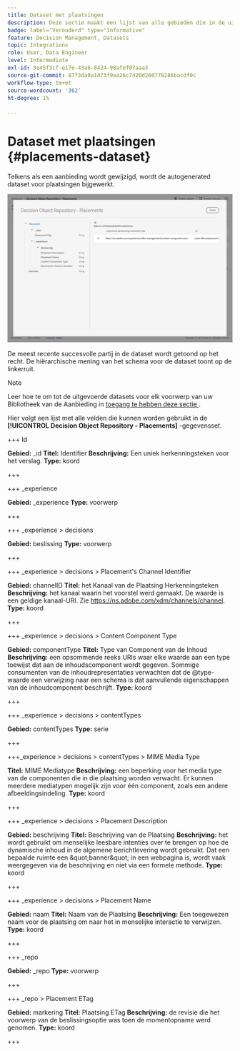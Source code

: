 ```yaml
---
title: Dataset met plaatsingen
description: Deze sectie maakt een lijst van alle gebieden die in de uitgevoerde dataset voor plaatsingen worden gebruikt
badge: label="Verouderd" type="Informative"
feature: Decision Management, Datasets
topic: Integrations
role: User, Data Engineer
level: Intermediate
exl-id: 3e45f3cf-e17e-43a6-8424-98afef07aaa3
source-git-commit: 87f3da0a1d73f9aa26c7420d260778286bacdf0c
workflow-type: tm+mt
source-wordcount: '362'
ht-degree: 1%

---
```


# Dataset met plaatsingen {#placements-dataset}

Telkens als een aanbieding wordt gewijzigd, wordt de autogenerated dataset voor plaatsingen bijgewerkt.

![](../assets/dataset-placements.png)

De meest recente succesvolle partij in de dataset wordt getoond op het recht. De hiërarchische mening van het schema voor de dataset toont op de linkerruit.

>[!NOTE]
>
>Leer hoe te om tot de uitgevoerde datasets voor elk voorwerp van uw Bibliotheek van de Aanbieding in [ toegang te hebben deze sectie ](../export-catalog/access-dataset.md).

Hier volgt een lijst met alle velden die kunnen worden gebruikt in de **[!UICONTROL Decision Object Repository - Placements]** -gegevensset.

<!--A placement describes a location or place in a personalized message. It is used to set technical constraints for content that the personalization decision supplies. The placement also represents a request to produce certain types of metrics when an experience event is produced where this placement is involved. For instance, the placement facilitates a personalized clickable image inside an email shown to an end-user. The placement may for instance request from the assembled experience that the click on its image gets reported in an experience event with a metric https://ns.adobe.com/xdm/data/metrics/web/linkclicks and a reference to this placement.-->

+++ Id

**Gebied:** _id
**Titel:** Identifier
**Beschrijving:** Een uniek herkenningsteken voor het verslag.
**Type:** koord

+++

+++ _experience

**Gebied:** _experience
**Type:** voorwerp

+++

+++ _experience > decisions

**Gebied:** beslissing
**Type:** voorwerp

+++

+++ _experience > decisions > Placement&#39;s Channel Identifier

**Gebied:** channelID
**Titel:** het Kanaal van de Plaatsing Herkenningsteken
**Beschrijving:** het kanaal waarin het voorstel werd gemaakt. De waarde is een geldige kanaal-URI. Zie https://ns.adobe.com/xdm/channels/channel.
**Type:** koord

+++

+++ _experience > decisions > Content Component Type

**Gebied:** componentType
**Titel:** Type van Component van de Inhoud
**Beschrijving:** een opsommende reeks URIs waar elke waarde aan een type toewijst dat aan de inhoudscomponent wordt gegeven. Sommige consumenten van de inhoudrepresentaties verwachten dat de @type-waarde een verwijzing naar een schema is dat aanvullende eigenschappen van de inhoudcomponent beschrijft.
**Type:** koord

+++

+++ _experience > decisions > contentTypes

**Gebied:** contentTypes
**Type:** serie

+++

+++_experience > decisions > contentTypes > MIME Media Type

**Titel:** MIME Mediatype
**Beschrijving:** een beperking voor het media type van de componenten die in die plaatsing worden verwacht. Er kunnen meerdere mediatypen mogelijk zijn voor één component, zoals een andere afbeeldingsindeling.
**Type:** koord

+++

+++ _experience > decisions > Placement Description

**Gebied:** beschrijving
**Titel:** Beschrijving van de Plaatsing
**Beschrijving:** het wordt gebruikt om menselijke leesbare intenties over te brengen op hoe de dynamische inhoud in de algemene berichtlevering wordt gebruikt. Dat een bepaalde ruimte een \&quot;banner\&quot; in een webpagina is, wordt vaak weergegeven via de beschrijving en niet via een formele methode.
**Type:** koord

+++

+++ _experience > decisions > Placement Name

**Gebied:** naam
**Titel:** Naam van de Plaatsing
**Beschrijving:** Een toegewezen naam voor de plaatsing om naar het in menselijke interactie te verwijzen.
**Type:** koord

+++

+++ _repo

**Gebied:** _repo
**Type:** voorwerp

+++

+++ _repo > Placement ETag

**Gebied:** markering
**Titel:** Plaatsing ETag
**Beschrijving:** de revisie die het voorwerp van de beslissingsoptie was toen de momentopname werd genomen.
**Type:** koord

+++
